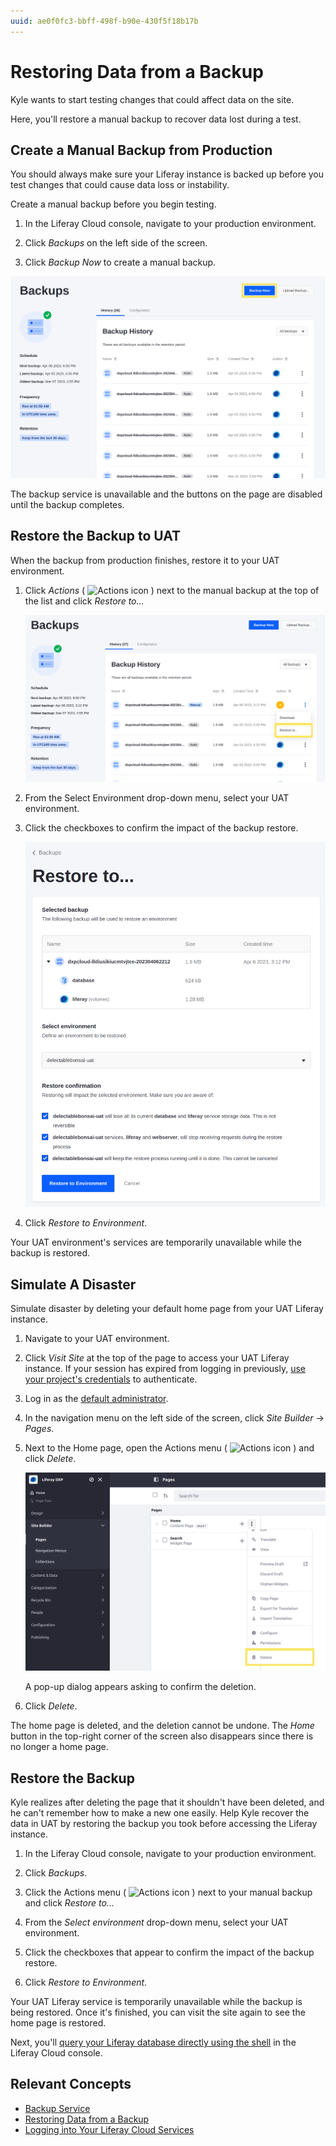 ```yaml
---
uuid: ae0f0fc3-bbff-498f-b90e-430f5f18b17b
---
```


# Restoring Data from a Backup

Kyle wants to start testing changes that could affect data on the site.

Here, you'll restore a manual backup to recover data lost during a test.

## Create a Manual Backup from Production

You should always make sure your Liferay instance is backed up before you test changes that could cause data loss or instability.

Create a manual backup before you begin testing.

1. In the Liferay Cloud console, navigate to your production environment.

1. Click *Backups* on the left side of the screen.

1. Click *Backup Now* to create a manual backup.

![Use a manual backup for this exercise.](./restoring-data-from-a-backup/images/01.png)

The backup service is unavailable and the buttons on the page are disabled until the backup completes.

## Restore the Backup to UAT

When the backup from production finishes, restore it to your UAT environment.

1. Click _Actions_ ( ![Actions icon](../../../images/icon-actions.png) ) next to the manual backup at the top of the list and click *Restore to...*

   ![Select the backup you want and click Restore to...](./restoring-data-from-a-backup/images/02.png)

1. From the Select Environment drop-down menu, select your UAT environment.

1. Click the checkboxes to confirm the impact of the backup restore.

   ![The Restore to Environment button appears when you confirm the impact of the backup restore.](./restoring-data-from-a-backup/images/03.png)

1. Click *Restore to Environment*.

Your UAT environment's services are temporarily unavailable while the backup is restored.

## Simulate A Disaster

Simulate disaster by deleting your default home page from your UAT Liferay instance.

1. Navigate to your UAT environment.

1. Click *Visit Site* at the top of the page to access your UAT Liferay instance. If your session has expired from logging in previously, [use your project's credentials](./deploying-and-promoting-to-production.md#accessing-your-uat-environment) to authenticate.

1. Log in as the [default administrator](https://learn.liferay.com/web/guest/w/dxp/getting-started/introduction-to-the-admin-account).

1. In the navigation menu on the left side of the screen, click *Site Builder* &rarr; *Pages*.

1. Next to the Home page, open the Actions menu ( ![Actions icon](../../../images/icon-actions.png) ) and click *Delete*.

   ![Delete the Home page from the Pages menu.](./restoring-data-from-a-backup/images/04.png)

   A pop-up dialog appears asking to confirm the deletion.

1. Click *Delete*.

The home page is deleted, and the deletion cannot be undone. The *Home* button in the top-right corner of the screen also disappears since there is no longer a home page.

## Restore the Backup

Kyle realizes after deleting the page that it shouldn't have been deleted, and he can't remember how to make a new one easily. Help Kyle recover the data in UAT by restoring the backup you took before accessing the Liferay instance.

1. In the Liferay Cloud console, navigate to your production environment.

1. Click *Backups*.

1. Click the Actions menu ( ![Actions icon](../../../images/icon-actions.png) ) next to your manual backup and click *Restore to...*

1. From the *Select environment* drop-down menu, select your UAT environment.

1. Click the checkboxes that appear to confirm the impact of the backup restore.

1. Click *Restore to Environment*.

Your UAT Liferay service is temporarily unavailable while the backup is being restored. Once it's finished, you can visit the site again to see the home page is restored.

Next, you'll [query your Liferay database directly using the shell](./using-the-liferay-services-shell.md) in the Liferay Cloud console.

## Relevant Concepts

* [Backup Service](https://learn.liferay.com/web/guest/w/liferay-cloud/platform-services/backup-service/backup-service-overview)
* [Restoring Data from a Backup](https://learn.liferay.com/web/guest/w/liferay-cloud/platform-services/backup-service/restoring-data-from-a-backup)
* [Logging into Your Liferay Cloud Services](https://learn.liferay.com/w/liferay-cloud/getting-started/logging-into-your-liferay-cloud-services)
